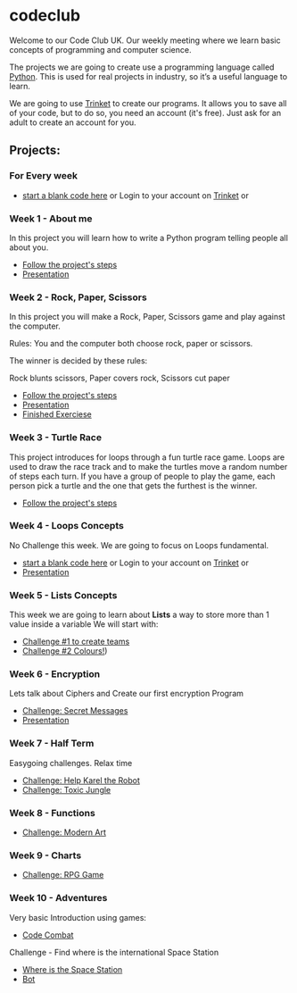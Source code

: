 # codeclub
Welcome to our Code Club UK. Our weekly meeting where we learn basic concepts of programming and computer science.

The projects we are going to create use a programming language called [Python](https://python.org). This is used for real projects in industry, so it’s a useful language to learn. 

We are going to use [Trinket](https://trinket.io/) to create our programs. It allows you to save all of your code, but to do so, you need an account (it's free). Just ask for an adult to create an account for you.


## Projects:
### For Every week
* [start a blank code here](http://jumpto.cc/python-new) or Login to your account on [Trinket](https://trinket.io/) or 


### Week 1 - About me 
In this project you will learn how to write a Python program telling people all about you.
* [Follow the project's steps](https://projects.raspberrypi.org/en/projects/about-me/3)
* [Presentation](Week1/Week1.pptx)


### Week 2 - Rock, Paper, Scissors
In this project you will make a Rock, Paper, Scissors game and play against the computer.

Rules: You and the computer both choose rock, paper or scissors. 

The winner is decided by these rules:

Rock blunts scissors, Paper covers rock, Scissors cut paper

* [Follow the project's steps](https://projects.raspberrypi.org/en/projects/rock-paper-scissors/2)
* [Presentation](Week2/Week2.pptx)
* [Finished Exerciese](Week2/rock-paper-scissors-finished.py)

### Week 3 - Turtle Race
This project introduces for loops through a fun turtle race game. Loops are used to draw the race track and to make the turtles move a random number of steps each turn. If you have a group of people to play the game, each person pick a turtle and the one that gets the furthest is the winner.

* [Follow the project's steps](https://projects.raspberrypi.org/en/projects/turtle-race/3)

### Week 4 - Loops Concepts
No Challenge this week. We are going to focus on Loops fundamental.
* [start a blank code here](http://jumpto.cc/python-new) or Login to your account on [Trinket](https://trinket.io/) or 
* [Presentation](Week4/Week4.pptx)


### Week 5 - Lists Concepts
This week we are going to learn about **Lists** a way to store more than 1 value inside a variable
We will start with:
* [Challenge #1 to create teams](https://projects.raspberrypi.org/en/projects/team-chooser/2)
* [Challenge #2 Colours!](https://projects.raspberrypi.org/en/projects/colourful-creations))

### Week 6 - Encryption
Lets talk about Ciphers and Create our first encryption Program
* [Challenge: Secret Messages](https://projects.raspberrypi.org/en/projects/secret-messages/2)
* [Presentation](Week6/Week6.pptx)

### Week 7 - Half Term
Easygoing challenges. Relax time
* [Challenge: Help Karel the Robot](https://hoc.nclab.com/karel/)
* [Challenge: Toxic Jungle](https://www.tynker.com/nb/project/58225568af9231d0668b465a/?dir=director&chapterid=57f69349af92317e458b458c&s=0)

### Week 8 - Functions
* [Challenge: Modern Art](https://projects.raspberrypi.org/en/projects/modern-art)

### Week 9 - Charts
* [Challenge: RPG Game](https://projects.raspberrypi.org/en/projects/rpg)

### Week 10 - Adventures
Very basic Introduction using games:
* [Code Combat](https://codecombat.com/play/level/dungeons-of-kithgard?)

Challenge - Find where is the international Space Station
* [Where is the Space Station](https://projects.raspberrypi.org/en/projects/where-is-the-space-station)
* [Bot](https://hoc.codewards.org/start?u=hoc40&lang=en)





